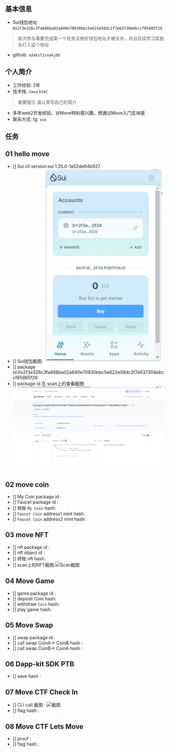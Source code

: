 ## 基本信息

- Sui钱包地址: `0x2f3e326c3fa686ba02a840e70930bbc5e622e56dc2f7e637304ebccf85885f29`

> 首次参与需要完成第一个任务注册好钱包地址才被合并，并且后续学习奖励会打入这个地址

- github: `sdaksfjcnakjdb`

## 个人简介

- 工作经验: 2年
- 技术栈: `Java` `html`

> 重要提示 请认真写自己的简介

- 多年web2开发经验，对Move特别感兴趣，想通过Move入门区块链
- 联系方式: tg: `xxx`

## 任务

## 01 hello move

- [] Sui cli version:sui 1.35.0-1a52de64b927
- [] Sui钱包截图: ![Sui钱包截图](./images/SUI.png)
- [] package id:0x2f3e326c3fa686ba02a840e70930bbc5e622e56dc2f7e637304ebccf85885f29
- [] package id 在 scan上的查看截图:![Scan截图](./images/scan.png)

## 02 move coin

- [] My Coin package id :
- [] Faucet package id :
- [] 转账 `My Coin` hash:
- [] `Faucet Coin` address1 mint hash:
- [] `Faucet Coin` address2 mint hash:

## 03 move NFT

- [] nft package id :
- [] nft object id :
- [] 转账 nft  hash:
- [] scan上的NFT截图:![Scan截图](./images/你的图片地址)

## 04 Move Game

- [] game package id :
- [] deposit Coin hash:
- [] withdraw `Coin` hash:
- [] play game hash:

## 05 Move Swap

- [] swap package id :
- [] call swap CoinA-> CoinB  hash :
- [] call swap CoinB-> CoinA  hash :

## 06 Dapp-kit SDK PTB

- [] save hash :

## 07 Move CTF Check In

- [] CLI call 截图 : ![截图](./images/你的图片地址)
- [] flag hash :

## 08 Move CTF Lets Move

- [] proof :
- [] flag hash :
